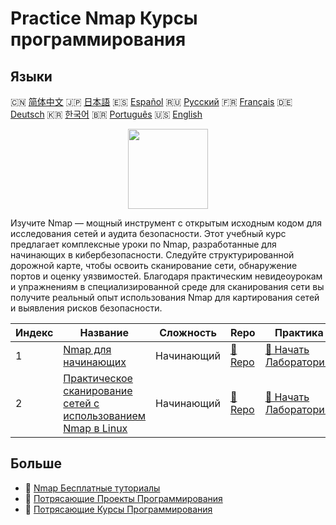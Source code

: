 # Practice Nmap Курсы программирования

## Языки

🇨🇳 [简体中文](README_zh.md) 🇯🇵 [日本語](README_ja.md) 🇪🇸 [Español](README_es.md) 🇷🇺 [Русский](README_ru.md) 🇫🇷 [Français](README_fr.md) 🇩🇪 [Deutsch](README_de.md) 🇰🇷 [한국어](README_ko.md) 🇧🇷 [Português](README_pt.md) 🇺🇸 [English](README.md) 

<div align="center">
<img width="128px" src="https://file.labex.io/path/pPoL1KPkCT9I.png">
</div>

Изучите Nmap — мощный инструмент с открытым исходным кодом для исследования сетей и аудита безопасности. Этот учебный курс предлагает комплексные уроки по Nmap, разработанные для начинающих в кибербезопасности. Следуйте структурированной дорожной карте, чтобы освоить сканирование сети, обнаружение портов и оценку уязвимостей. Благодаря практическим невидеоурокам и упражнениям в специализированной среде для сканирования сети вы получите реальный опыт использования Nmap для картирования сетей и выявления рисков безопасности.

|   Индекс | Название                                                                                                                                  | Сложность   | Repo                                                                                  | Практика                                                                                          |
|----------|-------------------------------------------------------------------------------------------------------------------------------------------|-------------|---------------------------------------------------------------------------------------|---------------------------------------------------------------------------------------------------|
|        1 | [Nmap для начинающих](https://labex.io/ru/courses/nmap-for-beginners)                                                                     | Начинающий  | [🔗 Repo](https://github.com/labex-labs/nmap-for-beginners)                           | [🚀 Начать Лабораторию](https://labex.io/ru/courses/nmap-for-beginners)                           |
|        2 | [Практическое сканирование сетей с использованием Nmap в Linux](https://labex.io/ru/courses/hands-on-network-scanning-with-nmap-on-linux) | Начинающий  | [🔗 Repo](https://github.com/labex-labs/hands-on-network-scanning-with-nmap-on-linux) | [🚀 Начать Лабораторию](https://labex.io/ru/courses/hands-on-network-scanning-with-nmap-on-linux) |

## Больше

- 🔗 [Nmap Бесплатные туториалы](https://github.com/labex-labs/nmap-free-tutorials)
- 🔗 [Потрясающие Проекты Программирования](https://github.com/labex-labs/awesome-programming-projects)
- 🔗 [Потрясающие Курсы Программирования](https://github.com/labex-labs/awesome-programming-courses)

